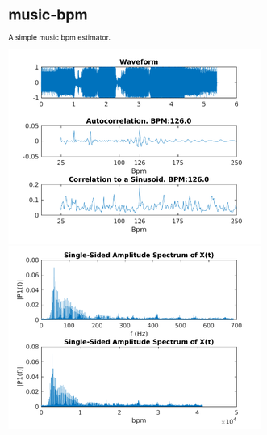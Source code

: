 # music-bpm

A simple music bpm estimator.

<img src="img/bpms.png" width=500>

<img src="img/fft.png" width=500>
